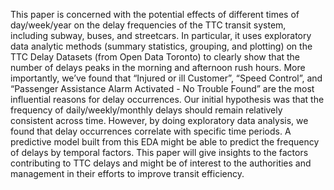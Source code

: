  This paper is concerned with the potential effects of different times of day/week/year on the delay frequencies of the TTC transit system, including subway, buses, and streetcars. In particular, it uses exploratory data analytic methods (summary statistics, grouping, and plotting) on the TTC Delay Datasets (from Open Data Toronto) to clearly show that the number of delays peaks in the morning and afternoon rush hours. More importantly, we’ve found that “Injured or ill Customer”, “Speed Control”, and “Passenger Assistance Alarm Activated - No Trouble Found” are the most influential reasons for delay occurrences. Our initial hypothesis was that the frequency of daily/weekly/monthly delays should remain relatively consistent across time. However, by doing exploratory data analysis, we found that delay occurrences correlate with specific time periods. A predictive model built from this EDA might be able to predict the frequency of delays by temporal factors. This paper will give insights to the factors contributing to TTC delays and might be of interest to the authorities and management in their efforts to improve transit efficiency.
